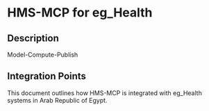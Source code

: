 # HMS-MCP for eg_Health

## Description

Model-Compute-Publish

## Integration Points

This document outlines how HMS-MCP is integrated with eg_Health systems in Arab Republic of Egypt.
